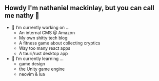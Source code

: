 ## Howdy I'm nathaniel mackinlay, but you can call me nathy 👋

<!--
**nathy-dev/nathy-dev** is a ✨ _special_ ✨ repository because its `README.md` (this file) appears on your GitHub profile.
-->

- 🔭 I’m currently working on ...
    - An internal CMS @ Amazon
    - My own shitty tech blog
    - A fitness game about collecting cryptics
    - Way too many react apps
    - A tauri/rust desktop app
- 🌱 I’m currently learning ...
    - game design
    - the Unity game engine
    - neovim & lua

